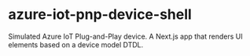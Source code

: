 # azure-iot-pnp-device-shell
Simulated Azure IoT Plug-and-Play device. A Next.js app that renders UI elements based on a device model DTDL.

